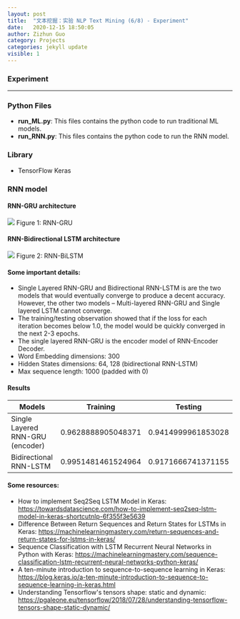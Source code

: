```yaml
---
layout: post
title:  "文本挖掘：实验 NLP Text Mining (6/8) - Experiment"
date:   2020-12-15 18:50:05
author: Zizhun Guo
category: Projects
categories: jekyll update
visible: 1
---
```


### Experiment
---

### Python Files
- **run_ML.py**: This files contains the python code to run traditional ML models.
- **run_RNN.py**: This files contains the python code to run the RNN model.

### Library
- TensorFlow Keras

### RNN model 

#### RNN-GRU architecture
![](../images/experiment/rnn_gru_model.png)
Figure 1: RNN-GRU

#### RNN-Bidirectional LSTM architecture
![](../images/experiment/rnn_model_BiLSTM.png)
Figure 2: RNN-BiLSTM


#### Some important details:
- Single Layered RNN-GRU and Bidirectional RNN-LSTM is are the two models that would eventually converge to produce a decent accuracy. However, the other two models – Multi-layered RNN-GRU and Single layered LSTM cannot converge.
- The training/testing observation showed that if the loss for each iteration becomes below 1.0, the model would be quickly converged in the next 2-3 epochs.
- The single layered RNN-GRU is the encoder model of RNN-Encoder Decoder. 
- Word Embedding dimensions: 300
- Hidden States dimensions: 64, 128 (bidirectional RNN-LSTM)
- Max sequence length: 1000 (padded with 0) 

#### Results

|Models	|Training	|Testing|
| ----------- | ----------- | -----------|
|Single Layered RNN-GRU (encoder)	|0.9628888905048371	|0.9414999961853028|
|Bidirectional RNN-LSTM	|0.9951481461524964|	0.9171666741371155|

#### Some resources:
- How to implement Seq2Seq LSTM Model in Keras: https://towardsdatascience.com/how-to-implement-seq2seq-lstm-model-in-keras-shortcutnlp-6f355f3e5639
- Difference Between Return Sequences and Return States for LSTMs in Keras: https://machinelearningmastery.com/return-sequences-and-return-states-for-lstms-in-keras/
- Sequence Classification with LSTM Recurrent Neural Networks in Python with Keras: https://machinelearningmastery.com/sequence-classification-lstm-recurrent-neural-networks-python-keras/
- A ten-minute introduction to sequence-to-sequence learning in Keras: https://blog.keras.io/a-ten-minute-introduction-to-sequence-to-sequence-learning-in-keras.html
- Understanding Tensorflow's tensors shape: static and dynamic: https://pgaleone.eu/tensorflow/2018/07/28/understanding-tensorflow-tensors-shape-static-dynamic/
